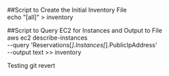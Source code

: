 ##Script to Create the Initial Inventory File <br>
echo "[all]" > inventory

##Script to Query EC2 for Instances and Output to File <br>
aws ec2 describe-instances \
   --query 'Reservations[*].Instances[*].PublicIpAddress' \
   --output text >> inventory


   Testing git revert